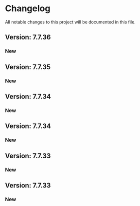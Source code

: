 # Changelog

All notable changes to this project will be documented in this file.

## Version: 7.7.36

### New


## Version: 7.7.35

### New


## Version: 7.7.34

### New


## Version: 7.7.34

### New


## Version: 7.7.33

### New


## Version: 7.7.33

### New
